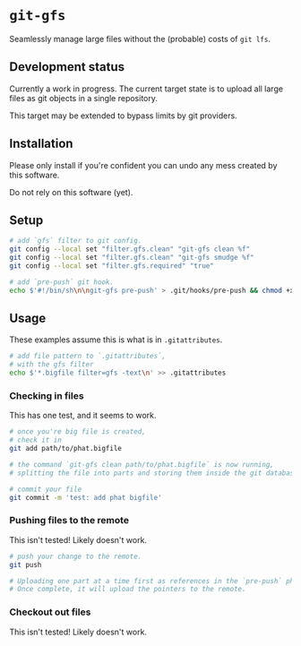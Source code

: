 # `git-gfs`

Seamlessly manage large files without the (probable) costs of `git lfs`.

## Development status

Currently a work in progress.
The current target state is to upload all large files as git objects in a single repository.

This target may be extended to bypass limits by git providers.

## Installation

Please only install if you're confident you can undo any mess created by this software.

Do not rely on this software (yet).

## Setup

```sh
# add `gfs` filter to git config.
git config --local set "filter.gfs.clean" "git-gfs clean %f"
git config --local set "filter.gfs.clean" "git-gfs smudge %f"
git config --local set "filter.gfs.required" "true"
```

```sh
# add `pre-push` git hook.
echo $'#!/bin/sh\n\ngit-gfs pre-push' > .git/hooks/pre-push && chmod +x .git/hooks/pre-push
```

## Usage

These examples assume this is what is in `.gitattributes`.

```sh
# add file pattern to `.gitattributes`,
# with the gfs filter
echo $'*.bigfile filter=gfs -text\n' >> .gitattributes
```

### Checking in files

This has one test, and it seems to work.

```sh
# once you're big file is created,
# check it in
git add path/to/phat.bigfile

# the command `git-gfs clean path/to/phat.bigfile` is now running,
# splitting the file into parts and storing them inside the git database.

# commit your file
git commit -m 'test: add phat bigfile'
```

### Pushing files to the remote

This isn't tested! Likely doesn't work.

```sh
# push your change to the remote.
git push

# Uploading one part at a time first as references in the `pre-push` phase.
# Once complete, it will upload the pointers to the remote.
```

### Checkout out files

This isn't tested! Likely doesn't work.
